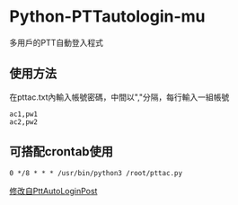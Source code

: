 # Python-PTTautologin-mu
多用戶的PTT自動登入程式
## 使用方法
在pttac.txt內輸入帳號密碼，中間以","分隔，每行輸入一組帳號
```
ac1,pw1
ac2,pw2
```
## 可搭配crontab使用
```
0 */8 * * * /usr/bin/python3 /root/pttac.py
```

[修改自PttAutoLoginPost](https://github.com/twtrubiks/PttAutoLoginPost)
